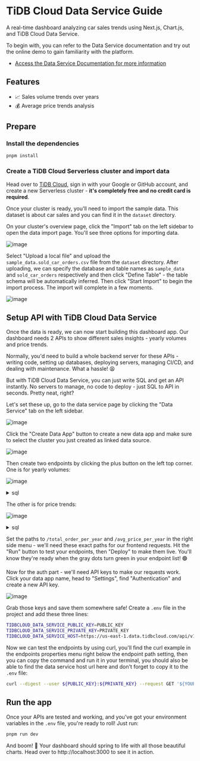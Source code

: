 # TiDB Cloud Data Service Guide

A real-time dashboard analyzing car sales trends using Next.js, Chart.js, and TiDB Cloud Data Service.

To begin with, you can refer to the Data Service documentation and try out the online demo to gain familiarity with the platform.

- [Access the Data Service Documentation for more information](https://docs.pingcap.com/tidbcloud/data-service-overview)

## Features

- 📈 Sales volume trends over years
- 💰 Average price trends analysis

## Prepare

### Install the dependencies

```bash
pnpm install
```

### Create a TiDB Cloud Serverless cluster and import data

Head over to [TiDB Cloud](https://tidbcloud.com/), sign in with your Google or GitHub account, and create a new Serverless cluster - **it's completely free and no credit card is required**.

Once your cluster is ready, you'll need to import the sample data. This dataset is about car sales and you can find it in the `dataset` directory.

On your cluster's overview page, click the "Import" tab on the left sidebar to open the data import page. You'll see three options for importing data.

![image](./images/import-landing-page.png)

Select "Upload a local file" and upload the `sample_data.sold_car_orders.csv` file from the `dataset` directory. After uploading, we can specify the database and table names as `sample_data` and `sold_car_orders` respectively and then click "Define Table" - the table schema will be automatically inferred. Then click "Start Import" to begin the import process. The import will complete in a few moments.

![image](./images/import-define-table.png)

## Setup API with TiDB Cloud Data Service

Once the data is ready, we can now start building this dashboard app. Our dashboard needs 2 APIs to show different sales insights - yearly volumes and price trends.

Normally, you'd need to build a whole backend server for these APIs - writing code, setting up databases, deploying servers, managing CI/CD, and dealing with maintenance. What a hassle! 😫

But with TiDB Cloud Data Service, you can just write SQL and get an API instantly. No servers to manage, no code to deploy - just SQL to API in seconds. Pretty neat, right?

Let's set these up, go to the data service page by clicking the "Data Service" tab on the left sidebar.

![image](./images/data-service-landing.png)

Click the "Create Data App" button to create a new data app and make sure to select the cluster you just created as linked data source.

![image](./images/create-data-app.png)

Then create two endpoints by clicking the plus button on the left top corner. One is for yearly volumes:

![image](./images/total-order-trend.png)

<details>

<summary>sql</summary>

```sql
use sample_data;

SELECT
  `year`,
  COUNT(*) AS order_count
FROM
  `sold_car_orders`
GROUP BY
  `year`
ORDER BY
  `year`;
```

</details>

The other is for price trends:

![image](./images/price-trend.png)

<details>

<summary>sql</summary>

```sql
use sample_data;

SELECT
  `year`,
  AVG(`selling_price`) AS price
FROM
  `sample_data`.`sold_car_orders`
GROUP BY
  `year`
ORDER BY
  `year`;

```

</details>

Set the paths to `/total_order_per_year` and `/avg_price_per_year` in the right side menu - we'll need these exact paths for our frontend requests. Hit the "Run" button to test your endpoints, then "Deploy" to make them live. You'll know they're ready when the gray dots turn green in your endpoint list! 🟢

Now for the auth part - we'll need API keys to make our requests work. Click your data app name, head to "Settings", find "Authentication" and create a new API key.

![image](./images/create-api-key.png)

Grab those keys and save them somewhere safe! Create a `.env` file in the project and add these three lines:

```bash
TIDBCLOUD_DATA_SERVICE_PUBLIC_KEY=PUBLIC_KEY
TIDBCLOUD_DATA_SERVICE_PRIVATE_KEY=PRIVATE_KEY
TIDBCLOUD_DATA_SERVICE_HOST=https://us-east-1.data.tidbcloud.com/api/v1beta/app/dataapi-xxxxxx/endpoint
```

Now we can test the endpoints by using curl, you'll find the curl example in the endpoints properties menu right below the endpoint path setting, then you can copy the command and run it in your terminal, you should also be able to find the data service host url here and don't forget to copy it to the `.env` file:

```bash
curl --digest --user ${PUBLIC_KEY}:${PRIVATE_KEY} --request GET '${YOUR_TIDBCLOUD_DATA_SERVICE_HOST}/avg_price_per_year'
```

## Run the app

Once your APIs are tested and working, and you've got your environment variables in the `.env` file, you're ready to roll! Just run:

```bash
pnpm run dev
```

And boom! 🚀 Your dashboard should spring to life with all those beautiful charts. Head over to http://localhost:3000 to see it in action.
